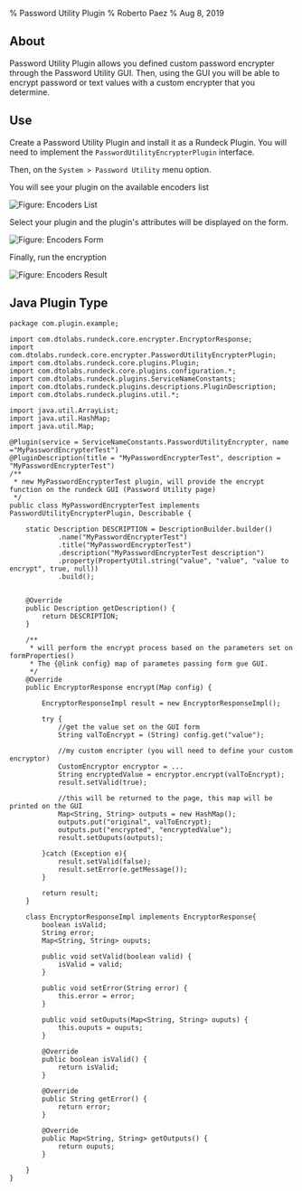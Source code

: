 % Password Utility Plugin
% Roberto Paez
% Aug 8, 2019

## About

Password Utility Plugin allows you defined custom password encrypter through the Password Utility GUI.
Then, using the GUI you will be able to encrypt password or text values with a custom encrypter that you determine.

## Use

Create a Password Utility Plugin and install it as a Rundeck Plugin.
You will need to implement the `PasswordUtilityEncrypterPlugin` interface. 

Then, on the `System > Password Utility` menu option.

You will see your plugin on the available encoders list

![Figure: Encoders List](../figures/password-utility-plugin-list.png)

Select your plugin and the plugin's attributes will be displayed on the form.

![Figure: Encoders Form](../figures/password-utility-plugin-form.png)

Finally, run the encryption

![Figure: Encoders Result](../figures/password-utility-plugin-result.png)


## Java Plugin Type

~~~~~ {.java}
package com.plugin.example;

import com.dtolabs.rundeck.core.encrypter.EncryptorResponse;
import com.dtolabs.rundeck.core.encrypter.PasswordUtilityEncrypterPlugin;
import com.dtolabs.rundeck.core.plugins.Plugin;
import com.dtolabs.rundeck.core.plugins.configuration.*;
import com.dtolabs.rundeck.plugins.ServiceNameConstants;
import com.dtolabs.rundeck.plugins.descriptions.PluginDescription;
import com.dtolabs.rundeck.plugins.util.*;

import java.util.ArrayList;
import java.util.HashMap;
import java.util.Map;

@Plugin(service = ServiceNameConstants.PasswordUtilityEncrypter, name ="MyPasswordEncrypterTest")
@PluginDescription(title = "MyPasswordEncrypterTest", description = "MyPasswordEncrypterTest")
/**
 * new MyPasswordEncrypterTest plugin, will provide the encrypt function on the rundeck GUI (Password Utility page)
 */
public class MyPasswordEncrypterTest implements PasswordUtilityEncrypterPlugin, Describable {

    static Description DESCRIPTION = DescriptionBuilder.builder()
            .name("MyPasswordEncrypterTest")
            .title("MyPasswordEncrypterTest")
            .description("MyPasswordEncrypterTest description")
            .property(PropertyUtil.string("value", "value", "value to encrypt", true, null))
            .build();


    @Override
    public Description getDescription() {
        return DESCRIPTION;
    }
    
    /**
     * will perform the encrypt process based on the parameters set on formProperties()
     * The {@link config} map of parametes passing form gue GUI.
     */
    @Override
    public EncryptorResponse encrypt(Map config) {

        EncryptorResponseImpl result = new EncryptorResponseImpl();

        try {
            //get the value set on the GUI form
            String valToEncrypt = (String) config.get("value");

            //my custom encripter (you will need to define your custom encryptor)
            CustomEncryptor encryptor = ...
            String encryptedValue = encryptor.encrypt(valToEncrypt);
            result.setValid(true);

            //this will be returned to the page, this map will be printed on the GUI
            Map<String, String> outputs = new HashMap();
            outputs.put("original", valToEncrypt);
            outputs.put("encrypted", "encryptedValue");
            result.setOuputs(outputs);

        }catch (Exception e){
            result.setValid(false);
            result.setError(e.getMessage());
        }

        return result;
    }

    class EncryptorResponseImpl implements EncryptorResponse{
        boolean isValid;
        String error;
        Map<String, String> ouputs;

        public void setValid(boolean valid) {
            isValid = valid;
        }

        public void setError(String error) {
            this.error = error;
        }

        public void setOuputs(Map<String, String> ouputs) {
            this.ouputs = ouputs;
        }

        @Override
        public boolean isValid() {
            return isValid;
        }

        @Override
        public String getError() {
            return error;
        }

        @Override
        public Map<String, String> getOutputs() {
            return ouputs;
        }

    }
}

~~~~~

